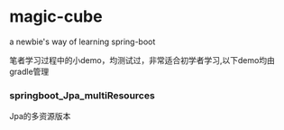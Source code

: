 # magic-cube
a newbie's way of learning spring-boot

笔者学习过程中的小demo，均测试过，非常适合初学者学习,以下demo均由gradle管理

### springboot_Jpa_multiResources
Jpa的多资源版本